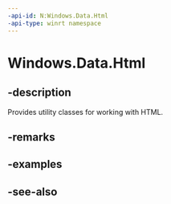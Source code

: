 ```yaml
---
-api-id: N:Windows.Data.Html
-api-type: winrt namespace
---
```


# Windows.Data.Html

## -description
Provides utility classes for working with HTML.

## -remarks

## -examples

## -see-also